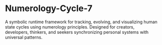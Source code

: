 # Numerology-Cycle-7
A symbolic runtime framework for tracking, evolving, and visualizing human state cycles using numerology principles. Designed for creators, developers, thinkers, and seekers synchronizing personal systems with universal patterns.   
